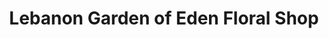 ---
title: "Lebanon Garden of Eden Floral Shop"
url: /lebanon/lebanon-garden-of-eden-floral-shop/
shop: florist
---